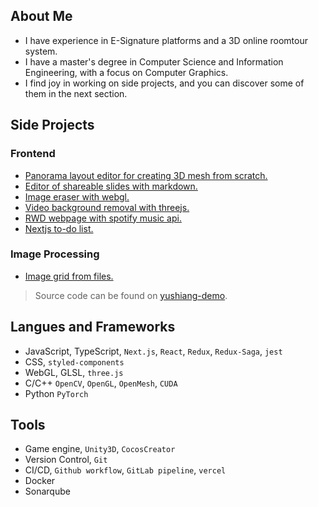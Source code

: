 ## About Me

- I have experience in E-Signature platforms and a 3D online roomtour system.
- I have a master's degree in Computer Science and Information Engineering, with a focus on Computer Graphics.
- I find joy in working on side projects, and you can discover some of them in the next section.

## Side Projects

### Frontend

- [Panorama layout editor for creating 3D mesh from scratch.]([https://pano-to-mesh.vercel.app/#eNrNl19v20YQxL9KwWeGvj97t3d-zksfihZtUbRwjYKxaVmtJKqSDNQI_N37W7oJpMhJlMQFIgiydTqSt3Mzs3Ovm3W_Gjf9sm_Om7PNsB3vNlfD9uzNaPfneta0byd9v5nP5qvm_MK1vkutu2ybm8U4bn5rzl3bXA3zxXw140sTuxi5btHfj3e78JIrLlyXY_RFUojFVftsbciF6p1Lj5_xsmVerDmpvpnlamRiqhr2X9NEn0OVLKEk9XzmaWLRyvDb9zSxapEQsq9OlE97sMtS_Nt3uqSU5XA9B4eL181u06-2N-Nm2e_mI_W-btbjdv74_8UL37lSJGsNKhrE81zfFe9zjb5ahTGqtKFLOWjiq69KmUV4xPaqXwzcI3bOB599VldEVEtkvovBxSjM9S5w__Z4Frf4-67fDZvV41ocpRQXeFLmT3HRRd-6Ca-csjKQxIG7XD60ze5-zbObX-bXw8jmbIb-elwt7pvzm36xHdrmut_1Vut2c3XIhgmYbrmW5uGh_Rg61CEsOUktMbKsAjiSNJRSDZ0aWWP7gh3gG9Wl4qRqjuUAnRjUZZ-8uOq8hkdwqnPFx1qSz7k9mvMc0Px0218Pm2--BCFkMC7GTXPOrqlS38choxSXNGdWWWPyQZR6fQlWVQnwWX0CMgMWBlOzT5pqzYd8YgA6QkxNSCaBOnxMLokgDZFcfHs86xi0aWdAOEUH7QIbFibUuAbo-SWVmnMqe6h9u-xnw2fAtV7NTiCUdA6lFVdyABkUYtYTFR0Db9QUoRpDTmKVgE5SFTY4HIKDJiVQE5JNj9BAHsSpKLZmMTodznkWYP6j05fg8xl0Mtp7lUo1JkAtVnDCIxEk42hNBTrFzqzFbCumlPHPA8Q0Y6cYcclZ4FCGkWWyTLhXMTjcOyJrwKopFQQJofQpCfroEz6OjQcTXpowq9UjxxRyrsnFHPbJdEOjOQGt291uvT0_O9tth9Xs_m57O-9Xs242393everm49lq3AHkKYZFw0kqzgmmG6gPoYQuZHpVxr2kMhpMfZVW5bLZO1LN6QCuhIF540AtuUIMGAbBJCRHB4s-xGoUjUWz3a2op-7yHHD9PPyz-xBYO_v9vHk5LMffVz-O4_IUROhmTiT6jJhcFKzIDKlSWIngRKdlhLUWsbZWkCXuFfweIs7W_RyO_MOivxpux4XpiBzx_kpPKquKD2agEe2rj1OPFldor6QIBp3aRotKAXqNQvtFLafU9an79rx1FVRoUuV5BA5n4UMrpQaaZa0xCAuiMLqBYZwNBY-qv_7Cpp0ixhUla5ETKKwWElI0unhYOimTRldokk4lY80pfe11uU4sxKRM0yIelseOr1g8kdUrCUkfLQehRaVhJ2FRvn7ldaEv5412YltVMEnzQfozVeB7zkXyDG0j0cip2nw00Er2qhI6e6JJkdOJ60RGgyVka7gKLlhqao_mPNmqa-FkgBdnIlUt5bFVe0K0qPPWFlmO_5-MBkKCtBcvxIECHnbSQXD7LyCituiq4HyO6hK7tu80dhPiCHWwXOjOfHIiFCEfUhTxTfR45F0sXphLhxgmFLhH8FqmJENTonGL-Z7t2ZNjT1y7B9h3w_b2k0LNr6_GXTdbvLJMs5iv-XFzt-LLbr60-yEKp80p8UYgMzQP0-nQq5_QNaYAJ50p0205S9Z4gKbQexOZOie72uuEPuQswTbIMlx7POkJODmk0j84n5bAwY4wKJYBMVY1WinHHqf56aHjS58Xzu1q6P_6A6iGfVRp280p2qVbKEcQFphsrZwU9l7e1RY7lkrSS0HVjiEcfPcQxqvVew5o8JFIQBRG_IRFApMd_AhGxKv2eNYTEJOgUDwBKVXLq2pEZKuCiZ7AWpwW_56xdy99j8DjhwV--fAvsdaX6Q](https://pano-to-mesh.vercel.app/editors/decoration#eNrNl19vGzcQxL9Kcc-XM_8suaSf89KHokVSFC1co7jYZ1mtpFMlGagR-Lv3t1ITSJGdKIkLRBBki-LdcYczO8O3zbJfjKt-3jfnzdlqWI93q6thffZutPtzOWna95N-XE0n00VzfuFa36XWXbbNzWwcV781565trobpbLqY8KWJXYxcN-vvx7tNeMkVF67LMfoiKcTiqn22NuRC9c6l3We8bJkXa06q72a5GpmYqob913aiz6FKllCSej7zdmLRyvD793Zi1SIhZF-dKJ_2YJel-PfvdEkp8-F6Cg4Xb5vNql-sb8bVvN9MR-p92yzH9XT3_8UL37lSJGsNKhrE81zfFe9zjb5ahTGqtKFLOWjiq69KmUV4xPqqnw3cI3bOB599VldEVEtkvovBxSjM9S5w__Z4Frf4-67fDKvFbi2OUooLPCnzp7joom_dFq-csjKQxIG7XD60zeZ-ybObX6bXw8jmrIb-elzM7pvzm362Htrmut_0Vut6dXXIhi0w3XwpzcND-yl0qENYcpJaYmRZBXAkaSilGjo1ssb2BTvAN6pLxUnVHMsBOjGoyz55cdV5DTtwqnPFx1qSz7k9mvMc0Ly-7a-H1XdfgxAyGGfjqjln11Sp79OQUYpLmjOrrDH5IEq9vgSrqgT4rD4BmQELg6nZJ0215kM-MQAdIaYmJJNAHT4ml0SQhkguvj2edQzadmdAOEUH7QIbFraocQ3Q80sqNedU9lD7ft5Phi-Aa7mYnEAo6RxKK67kADIoxFpPVHQMvFFThGoMOYlVAjpJVdjgcAgOmpRATUg27aCBPIhTUWzNYnQ6nPMswPxHp6_B5wvoZLT3KpVqTIBarOBEj0SQjKM1FegUO2st1rZiSpn-eYCYZtopjbjkLHAow8iybZlwr9Lg6N4RWQNWTakgSAilj0nQR5_o47TxYMJLW8xq9cgxhZxrcjGHfTLdYDQnoHW72SzX52dnm_WwmNzfrW-n_WLSTaab27s33XQ8W4wbgDylYWE4ScU5oekG6kMooQsZr8p0L6mMBlNfxapctvaOVHM6gCvRwLxxoJZcIQYMg2ASksPBog-xGkVj0Wx3K-qpuzwHXD8P_2w-BtbGfj9vXg7z8ffFq3Gcn4IIbuZEos-IyUWhFVlDqhRWIjjhtIyw1iJmawVZ0r2C30PE2bqfoyP_NOuvhttxZjoiRzxd6UllVfHBGmhE--rj1qPFFeyVFMGgU9toUSlAr1GwX9RySl2fu2_PW1dBhSZVnkfgcBY-tFJqwCxrjUFYEIXhBoZxNhQ8qv72C9vuFDGuKFmLnEBhtZCQotHFw9KtMjG6gkk6lUxrTulbr8t1YiEmZUyLeFh2jq-0eCKrVxKS7loOQouKYSdhUb5-43WhL-eNdmJbVWiS1gfxZ6qg7zkXyTPYRsLIqdr6aMBK9qoSnD1hUuR04jqR0WAJ2QxXwYWWmtqjOY9adS2cDOjFmUhVS9lZtSdEizpvtshy_P_UaIKddCqHFJIIIcULj0Zv-y_xtuMQFlrTETFhQat7SHAPnCJTBquF7SKWeGEI8ZCaSG-ixyNHULASOh2wKZ5D3PGGjaVN5aQBRcgEduunBj-8eg-vH4b17WdlmtdgOx1W3WT2xlLNbLrk91d3i-aURCPwF2aH7YHQU4YhauRgvZhRxmA5PtZ4gKBgt4kYnZNdvUWc7BaZD0eLxbb2eNKHEIIC51IsAyAKO0X4cbahoAInYZJy0nGaHx86vvRrIPz1zbg5xG-9GPq__gAqS0yb6dxua3KvzSlyxSCUUwcLTLZWDgd7L-9qSweGwqTaoGonD866ewjTntV7zmRwkBRA-kXv5EMykp31yEIkqvZ41iMQE5oQOZkoVYuoamJlq4LpnIxanBb_xNiHlz6h6fhxTV8-_Avsc5U2)https://pano-to-mesh.vercel.app/editors/decoration#eNrNl19vGzcQxL9Kcc-XM_8suaSf89KHokVSFC1co7jYZ1mtpFMlGagR-Lv3t1ITSJGdKIkLRBBki-LdcYczO8O3zbJfjKt-3jfnzdlqWI93q6thffZutPtzOWna95N-XE0n00VzfuFa36XWXbbNzWwcV781565trobpbLqY8KWJXYxcN-vvx7tNeMkVF67LMfoiKcTiqn22NuRC9c6l3We8bJkXa06q72a5GpmYqob913aiz6FKllCSej7zdmLRyvD793Zi1SIhZF-dKJ_2YJel-PfvdEkp8-F6Cg4Xb5vNql-sb8bVvN9MR-p92yzH9XT3_8UL37lSJGsNKhrE81zfFe9zjb5ahTGqtKFLOWjiq69KmUV4xPqqnw3cI3bOB599VldEVEtkvovBxSjM9S5w__Z4Frf4-67fDKvFbi2OUooLPCnzp7joom_dFq-csjKQxIG7XD60zeZ-ybObX6bXw8jmrIb-elzM7pvzm362Htrmut_0Vut6dXXIhi0w3XwpzcND-yl0qENYcpJaYmRZBXAkaSilGjo1ssb2BTvAN6pLxUnVHMsBOjGoyz55cdV5DTtwqnPFx1qSz7k9mvMc0Ly-7a-H1XdfgxAyGGfjqjln11Sp79OQUYpLmjOrrDH5IEq9vgSrqgT4rD4BmQELg6nZJ0215kM-MQAdIaYmJJNAHT4ml0SQhkguvj2edQzadmdAOEUH7QIbFraocQ3Q80sqNedU9lD7ft5Phi-Aa7mYnEAo6RxKK67kADIoxFpPVHQMvFFThGoMOYlVAjpJVdjgcAgOmpRATUg27aCBPIhTUWzNYnQ6nPMswPxHp6_B5wvoZLT3KpVqTIBarOBEj0SQjKM1FegUO2st1rZiSpn-eYCYZtopjbjkLHAow8iybZlwr9Lg6N4RWQNWTakgSAilj0nQR5_o47TxYMJLW8xq9cgxhZxrcjGHfTLdYDQnoHW72SzX52dnm_WwmNzfrW-n_WLSTaab27s33XQ8W4wbgDylYWE4ScU5oekG6kMooQsZr8p0L6mMBlNfxapctvaOVHM6gCvRwLxxoJZcIQYMg2ASksPBog-xGkVj0Wx3K-qpuzwHXD8P_2w-BtbGfj9vXg7z8ffFq3Gcn4IIbuZEos-IyUWhFVlDqhRWIjjhtIyw1iJmawVZ0r2C30PE2bqfoyP_NOuvhttxZjoiRzxd6UllVfHBGmhE--rj1qPFFeyVFMGgU9toUSlAr1GwX9RySl2fu2_PW1dBhSZVnkfgcBY-tFJqwCxrjUFYEIXhBoZxNhQ8qv72C9vuFDGuKFmLnEBhtZCQotHFw9KtMjG6gkk6lUxrTulbr8t1YiEmZUyLeFh2jq-0eCKrVxKS7loOQouKYSdhUb5-43WhL-eNdmJbVWiS1gfxZ6qg7zkXyTPYRsLIqdr6aMBK9qoSnD1hUuR04jqR0WAJ2QxXwYWWmtqjOY9adS2cDOjFmUhVS9lZtSdEizpvtshy_P_UaIKddCqHFJIIIcULj0Zv-y_xtuMQFlrTETFhQat7SHAPnCJTBquF7SKWeGEI8ZCaSG-ixyNHULASOh2wKZ5D3PGGjaVN5aQBRcgEduunBj-8eg-vH4b17WdlmtdgOx1W3WT2xlLNbLrk91d3i-aURCPwF2aH7YHQU4YhauRgvZhRxmA5PtZ4gKBgt4kYnZNdvUWc7BaZD0eLxbb2eNKHEIIC51IsAyAKO0X4cbahoAInYZJy0nGaHx86vvRrIPz1zbg5xG-9GPq__gAqS0yb6dxua3KvzSlyxSCUUwcLTLZWDgd7L-9qSweGwqTaoGonD866ewjTntV7zmRwkBRA-kXv5EMykp31yEIkqvZ41iMQE5oQOZkoVYuoamJlq4LpnIxanBb_xNiHlz6h6fhxTV8-_Avsc5U2)
- [Editor of shareable slides with markdown.](https://markdown-slides-editor.vercel.app/)
- [Image eraser with webgl.](https://image-eraser.vercel.app/)
- [Video background removal with threejs.](https://codesandbox.io/s/threejs-image-processing-forked-wwnc3o?file=/index.html)
- [RWD webpage with spotify music api.](https://spotify-kappa-three.vercel.app/)
- [Nextjs to-do list.](https://todolist-api-taupe.vercel.app/)

### Image Processing

- [Image grid from files.](https://github.com/yushiang-demo/node-canvas-image-grid)

> Source code can be found on [yushiang-demo](https://github.com/orgs/yushiang-demo/repositories).

## Langues and Frameworks

- JavaScript, TypeScript, `Next.js`, `React`, `Redux`, `Redux-Saga`, `jest`
- CSS, `styled-components`
- WebGL, GLSL, `three.js`
- C/C++ `OpenCV`, `OpenGL`, `OpenMesh`, `CUDA`
- Python `PyTorch`

## Tools

- Game engine, `Unity3D`, `CocosCreator`
- Version Control, `Git`
- CI/CD, `Github workflow`, `GitLab pipeline`, `vercel`
- Docker
- Sonarqube
